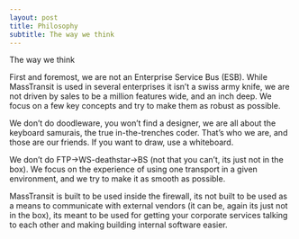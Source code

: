 ```yaml
---
layout: post
title: Philosophy
subtitle: The way we think
---
```


The way we think

First and foremost, we are not an Enterprise Service Bus (ESB). While MassTransit is used in several enterprises it isn’t a swiss army knife, we are not driven by sales to be a million features wide, and an inch deep. We focus on a few key concepts and try to make them as robust as possible.

We don’t do doodleware, you won’t find a designer, we are all about the keyboard samurais, the true in-the-trenches coder. That’s who we are, and those are our friends. If you want to draw, use a whiteboard.

We don’t do FTP->WS-deathstar->BS (not that you can’t, its just not in the box). We focus on the experience of using one transport in a given environment, and we try to make it as smooth as possible.

MassTransit is built to be used inside the firewall, its not built to be used as a means to communicate with external vendors (it can be, again its just not in the box), its meant to be used for getting your corporate services talking to each other and making building internal software easier.
